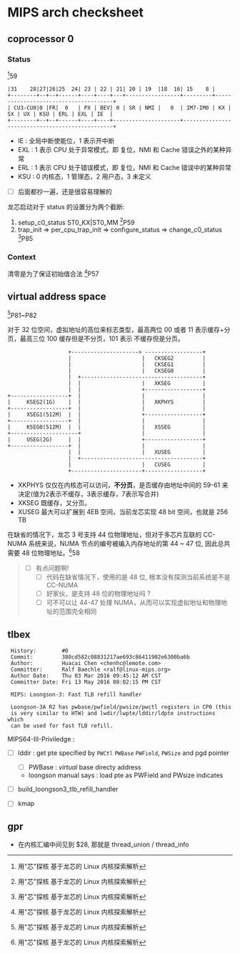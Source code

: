 # MIPS arch checksheet


## coprocessor 0

### Status
[^1]59

```
|31    28|27|26|25  24| 23 | 22 | 21| 20 | 19  |18  16| 15    8 | 
+--------+--+--+------+----+----+---+-----------------+---------+--------------------------------------+
| CU3-CU0|0 |FR|  0   | PX | BEV| 0 | SR | NMI |   0  | IM7-IM0 | KX | SX | UX | KSU | ERL | EXL | IE  |
+--------+--+--+------+----+----+---------------------+------------------------------------------------+
```
- IE : 全局中断使能位，1 表示开中断
- EXL : 1 表示 CPU 处于异常模式，即 复位，NMI 和 Cache 错误之外的某种异常
- ERL : 1 表示 CPU 处于错误模式，即 复位，NMI 和 Cache 错误中的某种异常
- KSU : 0 内核态，1 管理态，2 用户态，3 未定义

- [ ] 后面都抄一遍，还是很容易理解的

龙芯启动对于 status 的设置分为两个截断:
1. setup_c0_status ST0_KX|ST0_MM [^1]P59
2. trap_init => per_cpu_trap_init => configure_status => change_c0_status [^1]P85


### Context
清零是为了保证初始值合法 [^1]P57

## virtual address space

[^1]P81~P82

对于 32 位空间，虚拟地址的高位来标志类型，最高两位 00 或者 11 表示缓存+分页，最高三位 100 缓存但是不分页，101 表示 不缓存但是分页。
```
                   +---------------------> ------------------+
                   |                      |   CKSEG2         |
                   |                      |   CKSEG1         |
                   |                      |   CKSEG0         |
                   |  +--------------------------------------+
                   |  |                   |   XKSEG          |
                   |  |                   +------------------+
+------------------+  |                   |                  |
|     KSEG2(1G)    |  |                   |   XKPHYS         |
+------------------+  |                   |                  |
|     XSEG1(512M)  |  |                   +------------------+
+------------------+  |                   |                  |
|     KSEG0(512M)  |  |                   |   XSSEG          |
+---------------------+                   |                  |
|     USEG(2G)     |  |                   +------------------+
+------------------+  |                   |                  |
                   |  |                   |   XUSEG          |
                   |  +--------------------------------------+
                   |                      |   CUSEG          |
                   +----------------------+------------------+
```

- XKPHYS 仅仅在内核态可以访问，**不分页**，是否缓存由地址中间的 59-61 来决定(值为2表示不缓存，3表示缓存，7表示写合并)
- XKSEG 既缓存，又分页。
- XUSEG 最大可以扩展到 4EB 空间，当前龙芯实现 48 bit 空间，也就是 256 TB


在缺省的情况下，龙芯 3 号支持 44 位物理地址，但对于多芯片互联的 CC-NUMA 系统来说，NUMA 节点的编号被编入内存地址的第 44 ~ 47 位, 因此总共需要 48 位物理地址。[^1]58
> - [ ] 有点问题啊!
>   - [ ] 代码在缺省情况下，使用的是 48 位, 根本没有探测当前系统是不是 CC-NUMA
>   - [ ] 好家伙，是支持 48 位的物理地址吗 ?
>   - [ ] 可不可以让 44-47 处理 NUMA，从而可以实现虚拟地址和物理地址的范围完全相同


## tlbex
```
 History:        #0
 Commit:         380cd582c08831217ae693c86411902e6300ba6b
 Author:         Huacai Chen <chenhc@lemote.com>
 Committer:      Ralf Baechle <ralf@linux-mips.org>
 Author Date:    Thu 03 Mar 2016 09:45:12 AM CST
 Committer Date: Fri 13 May 2016 08:02:15 PM CST

 MIPS: Loongson-3: Fast TLB refill handler

 Loongson-3A R2 has pwbase/pwfield/pwsize/pwctl registers in CP0 (this
 is very similar to HTW) and lwdir/lwpte/lddir/ldpte instructions which
 can be used for fast TLB refill.
```

MIPS64-III-Priviledge :

- [ ] lddir : get pte specified by `PWCtl` `PWBase` `PWField`, `PWSize` and pgd pointer
  - [ ] PWBase : *virtual*  base directy address 
  - loongson manual says : load pte as PWField and PWsize indicates

- [ ] build_loongson3_tlb_refill_handler
- [ ] kmap

## gpr
-  在内核汇编中间见到 $28, 那就是 thread_union / thread_info


[^1]: 用"芯"探核 基于龙芯的 Linux 内核探索解析
